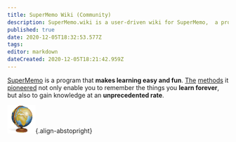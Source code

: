 ```yaml
---
title: SuperMemo Wiki (Community)
description: SuperMemo.wiki is a user-driven wiki for SuperMemo,  a program that makes learning easy and fun.
published: true
date: 2020-12-05T18:32:53.577Z
tags: 
editor: markdown
dateCreated: 2020-12-05T18:21:42.959Z
---
```


[SuperMemo](https://super-memo.com/supermemo18.html) is a program that **makes learning easy and fun**. [The](https://supermemo.guru/wiki/Spaced_repetition) [methods](https://supermemo.guru/wiki/Incremental_reading) it [pioneered](https://supermemo.guru/wiki/History_of_spaced_repetition) not only enable you to remember the things you **learn forever**, but also to gain knowledge at an **unprecedented rate**.

![SuperMemo.wiki](/supermemo-64.png){.align-abstopright}
